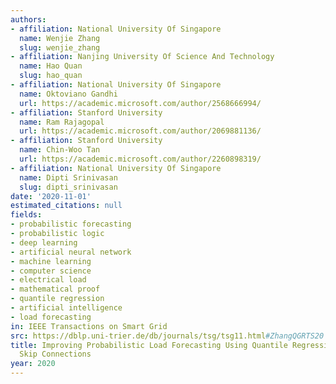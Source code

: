 ```yaml
---
authors:
- affiliation: National University Of Singapore
  name: Wenjie Zhang
  slug: wenjie_zhang
- affiliation: Nanjing University Of Science And Technology
  name: Hao Quan
  slug: hao_quan
- affiliation: National University Of Singapore
  name: Oktoviano Gandhi
  url: https://academic.microsoft.com/author/2568666994/
- affiliation: Stanford University
  name: Ram Rajagopal
  url: https://academic.microsoft.com/author/2069881136/
- affiliation: Stanford University
  name: Chin-Woo Tan
  url: https://academic.microsoft.com/author/2260898319/
- affiliation: National University Of Singapore
  name: Dipti Srinivasan
  slug: dipti_srinivasan
date: '2020-11-01'
estimated_citations: null
fields:
- probabilistic forecasting
- probabilistic logic
- deep learning
- artificial neural network
- machine learning
- computer science
- electrical load
- mathematical proof
- quantile regression
- artificial intelligence
- load forecasting
in: IEEE Transactions on Smart Grid
src: https://dblp.uni-trier.de/db/journals/tsg/tsg11.html#ZhangQGRTS20
title: Improving Probabilistic Load Forecasting Using Quantile Regression NN With
  Skip Connections
year: 2020
---
```

